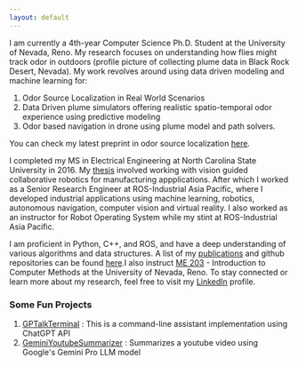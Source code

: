 ```yaml
---
layout: default
---
```


I am currently a 4th-year Computer Science Ph.D. Student at the University of Nevada, Reno. My research focuses on understanding how flies might track odor in outdoors (profile picture of collecting plume data in Black Rock Desert, Nevada). My work revolves around using data driven modeling and machine learning for:
1. Odor Source Localization in Real World Scenarios
2. Data Driven plume simulators offering realistic spatio-temporal odor experience using predictive modeling
3. Odor based navigation in drone using plume model and path solvers. 

You can check my latest preprint in odor source localization [here](https://www.biorxiv.org/content/10.1101/2023.07.20.549973v1).


I completed my MS in Electrical Engineering at North Carolina State University in 2016. My [thesis](https://repository.lib.ncsu.edu/handle/1840.16/11399) involved working with vision guided collaborative robotics for manufacturing appplications. After which I worked as a Senior Research Engineer at ROS-Industrial Asia Pacific, where I developed industrial applications using machine learning, robotics, autonomous navigation, computer vision and virtual reality. I also worked as an instructor for Robot Operating System while my stint at ROS-Industrial Asia Pacific. 

I am proficient in Python, C++, and ROS, and have a deep understanding of various algorithms and data structures. A list of my [publications](https://arunavanag591.github.io/about/publications/) and github repositories can be found [here](https://github.com/arunavanag591).I also instruct [ME 203](https://catalog.unr.edu/preview_program.php?catoid=50&poid=149770#) - Introduction to Computer Methods at the University of Nevada, Reno. To stay connected or learn more about my research, feel free to visit my [LinkedIn](https://www.linkedin.com/in/arunavanag/) profile. 

### Some Fun Projects
1. [GPTalkTerminal](https://github.com/arunavanag591/GPTalkTerminal.git) : This is a command-line assistant implementation using ChatGPT API
2. [GeminiYoutubeSummarizer](https://github.com/arunavanag591/GeminiYoutubeSummarizer.git) : Summarizes a youtube video using Google's Gemini Pro LLM model